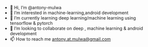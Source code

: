 - 👋 Hi, I’m @antony-mulwa
- 👀 I’m interested in machine-learning,android development
- 🌱 I’m currently learning deep learning/machine learning using tensorflow & pytorch
- 💞️ I’m looking to collaborate on deep , machine learning & android development
- 📫 How to reach me antony.at.mulwa@gmail.com

<!---
antony-mulwa/antony-mulwa is a ✨ special ✨ repository because its `README.md` (this file) appears on your GitHub profile.
You can click the Preview link to take a look at your changes.
--->
